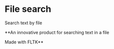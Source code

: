 # File search

Search text by file

**An innovative product for searching text in a file

Made with FLTK**
